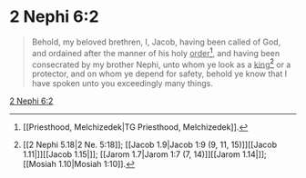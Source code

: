 # 2 Nephi 6:2

> Behold, my beloved brethren, I, Jacob, having been called of God, and ordained after the manner of his holy <u>order</u>[^a], and having been consecrated by my brother Nephi, unto whom ye look as a <u>king</u>[^b] or a protector, and on whom ye depend for safety, behold ye know that I have spoken unto you exceedingly many things.

[2 Nephi 6:2](https://www.churchofjesuschrist.org/study/scriptures/bofm/2-ne/6?lang=eng&id=p2#p2)


[^a]: [[Priesthood, Melchizedek|TG Priesthood, Melchizedek]].  
[^b]: [[2 Nephi 5.18|2 Ne. 5:18]]; [[Jacob 1.9|Jacob 1:9 (9, 11, 15)]][[Jacob 1.11|]][[Jacob 1.15|]]; [[Jarom 1.7|Jarom 1:7 (7, 14)]][[Jarom 1.14|]]; [[Mosiah 1.10|Mosiah 1:10]].  
